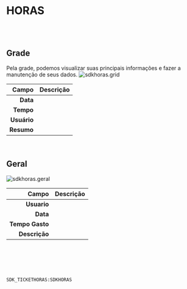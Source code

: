 # HORAS
<br>
<br>

## Grade
Pela grade, podemos visualizar suas principais informações e fazer a manutenção de seus dados.
![sdkhoras.grid](https://raw.githubusercontent.com/netforcews/docs-erp/master/geral/imagens/sdkhoras.grid.png)

Campo | Descrição
--:|---
**Data** | 
**Tempo** | 
**Usuário** | 
**Resumo** | 
<br>

## Geral
![sdkhoras.geral](https://raw.githubusercontent.com/netforcews/docs-erp/master/geral/imagens/sdkhoras.geral.png)

Campo | Descrição
--:|---
**Usuario** | 
**Data** | 
**Tempo Gasto** | 
**Descrição** | 
<br>
<br>
<br>
<br>

```SDK_TICKETHORAS:SDKHORAS```
